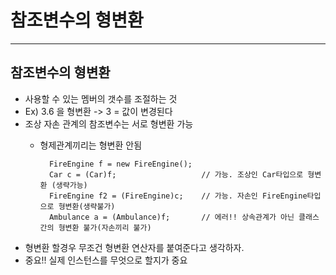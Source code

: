 # 참조변수의 형변환

* * * 

## 참조변수의 형변환
* 사용할 수 있는 멤버의 갯수를 조절하는 것
* Ex) 3.6 을 형변환 -> 3 = 값이 변경된다
* 조상 자손 관계의 참조변수는 서로 형변환 가능 
  * 형제관계끼리는 형변환 안됨

          FireEngine f = new FireEngine();  
          Car c = (Car)f;                   // 가능. 조상인 Car타입으로 형변환 (생략가능)
          FireEngine f2 = (FireEngine)c;    // 가능. 자손인 FireEngine타입으로 형변환(생략불가)
          Ambulance a = (Ambulance)f;       // 에러!! 상속관계가 아닌 클래스 간의 형변환 불가(자손끼리 불가)

* 형변환 할경우 무조건 형변환 연산자를 붙여준다고 생각하자.
* 중요!! 실제 인스턴스를 무엇으로 할지가 중요